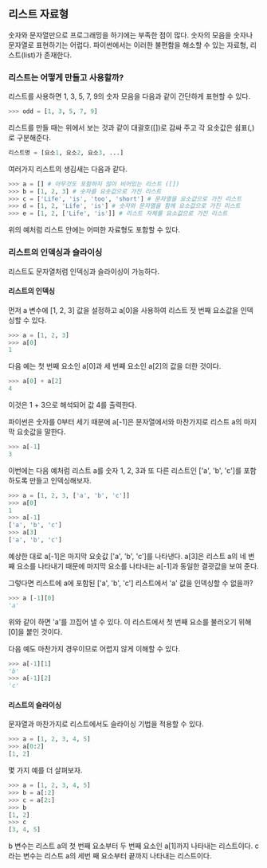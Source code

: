 ## 리스트 자료형

숫자와 문자열만으로 프로그래밍을 하기에는 부족한 점이 많다. 숫자의 모음을 숫자나 문자열로 표현하기는 어럽다. 파이썬에서는 이러한 불편함을 해소할 수 있는 자료형, 리스트(list)가 존재한다.

### 리스트는 어떻게 만들고 사용할까?

리스트를 사용하면 1, 3, 5, 7, 9의 숫자 모음을 다음과 같이 간단하게 표현할 수 있다.

```python
>>> odd = [1, 3, 5, 7, 9]
```

리스트를 만들 때는 위에서 보는 것과 같이 대괄호([])로 감싸 주고 각 요솟값은 쉼표(,)로 구분해준다.

```python
리스트명 = [요소1, 요소2, 요소3, ...]
```

여러가지 리스트의 생김새는 다음과 같다.

```python
>>> a = [] # 아무것도 포함하지 않아 비어있는 리스트 ([])
>>> b = [1, 2, 3] # 숫자를 요솟값으로 가진 리스트
>>> c = ['Life', 'is', 'too', 'short'] # 문자열을 요소값으로 가진 리스트
>>> d = [1, 2, 'Life', 'is'] # 숫자와 문자열을 함께 요소값으로 가진 리스트
>>> e = [1, 2, ['Life', 'is']] # 리스트 자체를 요소값으로 가진 리스트
```

위의 예처럼 리스트 안에는 어떠한 자료형도 포함할 수 있다.

### 리스트의 인덱싱과 슬라이싱

리스트도 문자열처럼 인덱싱과 슬라이싱이 가능하다.

#### 리스트의 인덱싱

먼저 a 변수에 [1, 2, 3] 값을 설정하고 a[0]을 사용하여 리스트 젓 번째 요소값을 인덱싱할 수 있다.

```python
>>> a = [1, 2, 3]
>>> a[0]
1
```

다음 예는 첫 번째 요소인 a[0]과 세 번째 요소인 a[2]의 값을 더한 것이다.

```python
>>> a[0] + a[2]
4
```

이것은 1 + 3으로 해석되어 값 4를 출력한다.

파이썬은 숫자를 0부터 세기 때문에 a[-1]은 문자열에서와 마찬가지로 리스트 a의 마지막 요솟값을 말한다.

```python
>>> a[-1]
3
```

이번에는 다음 예처럼 리스트 a를 숫자 1, 2, 3과 또 다른 리스트인 ['a', 'b', 'c']를 포함하도록 만들고 인덱싱해보자.

```python
>>> a = [1, 2, 3, ['a', 'b', 'c']]
>>> a[0]
1
>>> a[-1]
['a', 'b', 'c']
>>> a[3]
['a', 'b', 'c']
```

예상한 대로 a[-1]은 마지막 요솟값 ['a', 'b', 'c']를 나타낸다. a[3]은 리스트 a의 네 번째 요소를 나타내기 때문에 마지막 요소를 나타내는 a[-1]과 동일한 결괏값을 보여 준다.

그렇다면 리스트에 a에 포함된 ['a', 'b', 'c'] 리스트에서 'a' 값을 인덱싱할 수 없을까?

```python
>>> a [-1][0]
'a'
```

위와 같이 하면 'a'를 끄집어 낼 수 있다. 이 리스트에서 첫 번째 요소를 불러오기 위해 [0]을 붙인 것이다.

다음 예도 마찬가지 경우이므로 어렵지 않게 이해할 수 있다.

```python
>>> a[-1][1]
'b'
>>> a[-1][2]
'c'
```

#### 리스트의 슬라이싱

문자열과 마찬가지로 리스트에서도 슬라이싱 기법을 적용할 수 있다.

```python
>>> a = [1, 2, 3, 4, 5]
>>> a[0:2]
[1, 2]
```

몇 가지 예를 더 살펴보자.

```python
>>> a = [1, 2, 3, 4, 5]
>>> b = a[:2]
>>> c = a[2:]
>>> b
[1, 2]
>>> c
[3, 4, 5]
```

b 변수는 리스트 a의 첫 번째 요소부터 두 번째 요소인 a[1]까지 나타내는 리스트이다. c라는 변수는 리스트 a의 세번 째 요소부터 끝까지 나타내는 리스트이다.